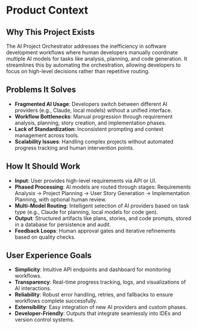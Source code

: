 # Product Context

## Why This Project Exists
The AI Project Orchestrator addresses the inefficiency in software development workflows where human developers manually coordinate multiple AI models for tasks like analysis, planning, and code generation. It streamlines this by automating the orchestration, allowing developers to focus on high-level decisions rather than repetitive routing.

## Problems It Solves
- **Fragmented AI Usage**: Developers switch between different AI providers (e.g., Claude, local models) without a unified interface.
- **Workflow Bottlenecks**: Manual progression through requirement analysis, planning, story creation, and implementation phases.
- **Lack of Standardization**: Inconsistent prompting and context management across tools.
- **Scalability Issues**: Handling complex projects without automated progress tracking and human intervention points.

## How It Should Work
- **Input**: User provides high-level requirements via API or UI.
- **Phased Processing**: AI models are routed through stages: Requirements Analysis → Project Planning → User Story Generation → Implementation Planning, with optional human review.
- **Multi-Model Routing**: Intelligent selection of AI providers based on task type (e.g., Claude for planning, local models for code gen).
- **Output**: Structured artifacts like plans, stories, and code prompts, stored in a database for persistence and audit.
- **Feedback Loops**: Human approval gates and iterative refinements based on quality checks.

## User Experience Goals
- **Simplicity**: Intuitive API endpoints and dashboard for monitoring workflows.
- **Transparency**: Real-time progress tracking, logs, and visualizations of AI interactions.
- **Reliability**: Robust error handling, retries, and fallbacks to ensure workflows complete successfully.
- **Extensibility**: Easy integration of new AI providers and custom phases.
- **Developer-Friendly**: Outputs that integrate seamlessly into IDEs and version control systems.
